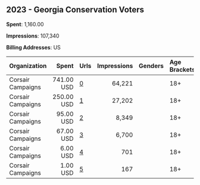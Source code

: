## 2023 - Georgia Conservation Voters 
**Spent**: 1,160.00

**Impressions**: 107,340

**Billing Addresses**: US

|Organization|Spent|Urls|Impressions|Genders|Age Brackets|Country Codes|
|:---|---:|:---|---:|:---|:---|:---|
|Corsair Campaigns|741.00 USD|[0](https://www.snap.com/political-ads/asset/b8dde65bb5163ccc6eab33ed20a0ee48586663f959b454b38d1fb99b72e5926b?mediaType=png)|64,221||18+|united states|
|Corsair Campaigns|250.00 USD|[1](https://www.snap.com/political-ads/asset/b8dde65bb5163ccc6eab33ed20a0ee48586663f959b454b38d1fb99b72e5926b?mediaType=png)|27,202||18+|united states|
|Corsair Campaigns|95.00 USD|[2](https://www.snap.com/political-ads/asset/b8dde65bb5163ccc6eab33ed20a0ee48586663f959b454b38d1fb99b72e5926b?mediaType=png)|8,349||18+|united states|
|Corsair Campaigns|67.00 USD|[3](https://www.snap.com/political-ads/asset/b8dde65bb5163ccc6eab33ed20a0ee48586663f959b454b38d1fb99b72e5926b?mediaType=png)|6,700||18+|united states|
|Corsair Campaigns|6.00 USD|[4](https://www.snap.com/political-ads/asset/f75a3c555182a130d45cfa4be77c2826ee409e8f27a3d88efffadb429d9c1336?mediaType=png)|701||18+|united states|
|Corsair Campaigns|1.00 USD|[5](https://www.snap.com/political-ads/asset/f2ed6463a155e0bbfff37c9ab4b5293a4de87b2806df4b17fc2545d1b4b62134?mediaType=png)|167||18+|united states|
